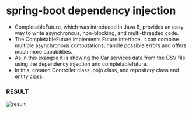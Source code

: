# spring-boot dependency injection

* CompletableFuture, which was introduced in Java 8, provides an easy way to write asynchronous,  non-blocking, and multi-threaded code.
* The  CompletableFuture implements Future interface, it can combine multiple asynchronous computations, handle possible errors and offers much more capabilities.
* As in this example it is showing the Car services data from the CSV file using the dependency injection and completablefuture.
* In this, created Controller class, pojo class, and repository class and entity class.



### RESULT


![result](https://user-images.githubusercontent.com/93975744/164247191-fcb95f15-0a06-4aa8-9e95-5eccf2a0b0c2.jpg)

